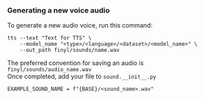 ### Generating a new voice audio
To generate a new audio voice, run this command:<br>
```shell
tts --text "Text for TTS" \
    --model_name "<type>/<language>/<dataset>/<model_name>" \
    --out_path finyl/sounds/name.wav
```
The preferred convention for saving an audio is `finyl/sounds/audio_name.wav` <br>
Once completed, add your file to `sound.__init__.py`
```
EXAMPLE_SOUND_NAME = f"{BASE}/<sound_name>.wav"
```